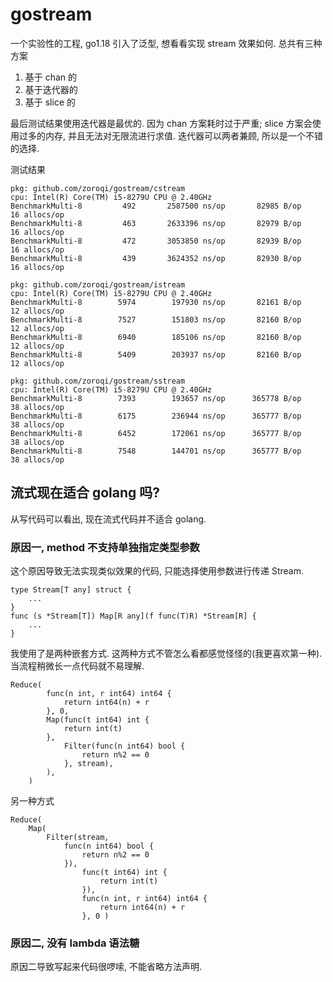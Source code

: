 # gostream

一个实验性的工程, go1.18 引入了泛型, 想看看实现 stream 效果如何. 总共有三种方案
1. 基于 chan 的
2. 基于迭代器的
3. 基于 slice 的

最后测试结果使用迭代器是最优的. 因为 chan 方案耗时过于严重; slice 方案会使用过多的内存, 并且无法对无限流进行求值. 迭代器可以两者兼顾, 所以是一个不错的选择.

测试结果
```
pkg: github.com/zoroqi/gostream/cstream
cpu: Intel(R) Core(TM) i5-8279U CPU @ 2.40GHz
BenchmarkMulti-8         492       2587500 ns/op       82985 B/op         16 allocs/op
BenchmarkMulti-8         463       2633396 ns/op       82979 B/op         16 allocs/op
BenchmarkMulti-8         472       3053850 ns/op       82939 B/op         16 allocs/op
BenchmarkMulti-8         439       3624352 ns/op       82930 B/op         16 allocs/op

pkg: github.com/zoroqi/gostream/istream
cpu: Intel(R) Core(TM) i5-8279U CPU @ 2.40GHz
BenchmarkMulti-8        5974        197930 ns/op       82161 B/op         12 allocs/op
BenchmarkMulti-8        7527        151803 ns/op       82160 B/op         12 allocs/op
BenchmarkMulti-8        6940        185106 ns/op       82160 B/op         12 allocs/op
BenchmarkMulti-8        5409        203937 ns/op       82160 B/op         12 allocs/op

pkg: github.com/zoroqi/gostream/sstream
cpu: Intel(R) Core(TM) i5-8279U CPU @ 2.40GHz
BenchmarkMulti-8        7393        193657 ns/op      365778 B/op         38 allocs/op
BenchmarkMulti-8        6175        236944 ns/op      365777 B/op         38 allocs/op
BenchmarkMulti-8        6452        172061 ns/op      365777 B/op         38 allocs/op
BenchmarkMulti-8        7548        144701 ns/op      365777 B/op         38 allocs/op
```

## 流式现在适合 golang 吗?

从写代码可以看出, 现在流式代码并不适合 golang.

### 原因一, method 不支持单独指定类型参数

这个原因导致无法实现类似效果的代码, 只能选择使用参数进行传递 Stream.
```golang
type Stream[T any] struct {
    ...
}
func (s *Stream[T]) Map[R any](f func(T)R) *Stream[R] {
    ...
}
```

我使用了是两种嵌套方式. 这两种方式不管怎么看都感觉怪怪的(我更喜欢第一种). 当流程稍微长一点代码就不易理解.
```golang
Reduce(
        func(n int, r int64) int64 {
            return int64(n) + r
        }, 0,
        Map(func(t int64) int {
            return int(t)
        },
            Filter(func(n int64) bool {
                return n%2 == 0
            }, stream),
        ),
    )
```

另一种方式
```golang
Reduce(
    Map(
        Filter(stream,
            func(n int64) bool {
                return n%2 == 0
            }),
                func(t int64) int {
                    return int(t)
                }),
                func(n int, r int64) int64 {
                    return int64(n) + r
                }, 0 )
```

### 原因二, 没有 lambda 语法糖

原因二导致写起来代码很啰嗦, 不能省略方法声明.
